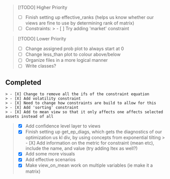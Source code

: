 > [!TODO] Higher Priority
> - [ ] Finish setting up effective_ranks (helps us know whether our views are fine to use by determining rank of matrix)
> - [ ] Constraints:
    > - [ ] Try adding 'market' constraint     

> [!TODO] Lower Priority
> - [ ] Change assigned prob plot to always start at 0 
> - [ ] Change less_than plot to colour above/below 
> - [ ] Organize files in a more logical manner
> - [ ] Write classes? 


## Completed
    > - [X] Change to remove all the ifs of the constraint equation
    > - [X] Add volatility constraint 
    > - [X] Need to change how constraints are build to allow for this 
    > - [X] Add 'sorting' constraint 
    > - [X] Add to mean view so that it only affects one affects selected assets instead of all 
> - [X] Add confidence level layer to views 
> - [X] Finish setting up get_ep_diags, which gets the diagnostics of our optimization us kl div, by using concepts from exponential tilting 
    > - [X] Add information on the metric for constraint (mean etc), include the name, and value (try adding ltex as well?)
> - [X] Add some more visuals  
> - [X] Add effective scenarios 
> - [X] Make view_on_mean work on multiple variables (ie make it a matrix) 
